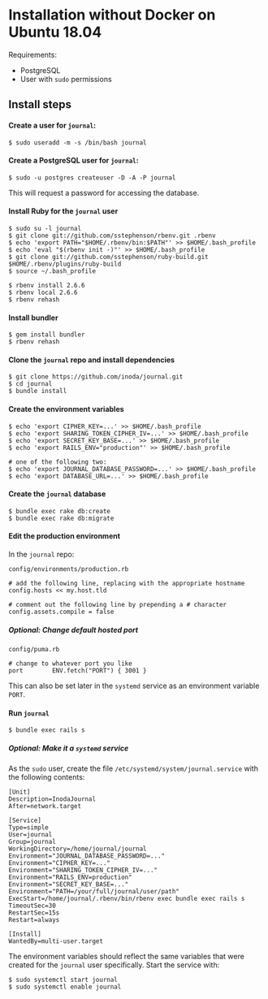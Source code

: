 # Installation without Docker on Ubuntu 18.04

Requirements:

- PostgreSQL
- User with `sudo` permissions

## Install steps

#### Create a user for `journal`:

```
$ sudo useradd -m -s /bin/bash journal
```

#### Create a PostgreSQL user for `journal`:

```
$ sudo -u postgres createuser -D -A -P journal
```

This will request a password for accessing the database.

#### Install Ruby for the `journal` user

```
$ sudo su -l journal
$ git clone git://github.com/sstephenson/rbenv.git .rbenv
$ echo 'export PATH="$HOME/.rbenv/bin:$PATH"' >> $HOME/.bash_profile
$ echo 'eval "$(rbenv init -)"' >> $HOME/.bash_profile
$ git clone git://github.com/sstephenson/ruby-build.git $HOME/.rbenv/plugins/ruby-build
$ source ~/.bash_profile

$ rbenv install 2.6.6
$ rbenv local 2.6.6
$ rbenv rehash
```

#### Install bundler

```
$ gem install bundler
$ rbenv rehash
```

#### Clone the `journal` repo and install dependencies

```
$ git clone https://github.com/inoda/journal.git
$ cd journal
$ bundle install
```

#### Create the environment variables

```
$ echo 'export CIPHER_KEY=...' >> $HOME/.bash_profile
$ echo 'export SHARING_TOKEN_CIPHER_IV=...' >> $HOME/.bash_profile
$ echo 'export SECRET_KEY_BASE=...' >> $HOME/.bash_profile
$ echo 'export RAILS_ENV="production"' >> $HOME/.bash_profile

# one of the following two:
$ echo 'export JOURNAL_DATABASE_PASSWORD=...' >> $HOME/.bash_profile
$ echo 'export DATABASE_URL=...' >> $HOME/.bash_profile
```

#### Create the `journal` database

```
$ bundle exec rake db:create
$ bundle exec rake db:migrate
```

#### Edit the production environment

In the `journal` repo:

`config/environments/production.rb`
```
# add the following line, replacing with the appropriate hostname
config.hosts << my.host.tld

# comment out the following line by prepending a # character
config.assets.compile = false
```

##### Optional: Change default hosted port

`config/puma.rb`
```
# change to whatever port you like
port        ENV.fetch("PORT") { 3001 }
```

This can also be set later in the `systemd` service as an environment variable `PORT`.

#### Run `journal`

```
$ bundle exec rails s
```

##### Optional: Make it a `systemd` service

As the `sudo` user, create the file `/etc/systemd/system/journal.service` with the following contents:

```
[Unit]
Description=InodaJournal
After=network.target

[Service]
Type=simple
User=journal
Group=journal
WorkingDirectory=/home/journal/journal
Environment="JOURNAL_DATABASE_PASSWORD=..."
Environment="CIPHER_KEY=..."
Environment="SHARING_TOKEN_CIPHER_IV=..."
Environment="RAILS_ENV=production"
Environment="SECRET_KEY_BASE=..."
Environment="PATH=/your/full/journal/user/path"
ExecStart=/home/journal/.rbenv/bin/rbenv exec bundle exec rails s
TimeoutSec=30
RestartSec=15s
Restart=always

[Install]
WantedBy=multi-user.target
```

The environment variables should reflect the same variables that were created for the `journal` user specifically. Start the service with:

```
$ sudo systemctl start journal
$ sudo systemctl enable journal
```
